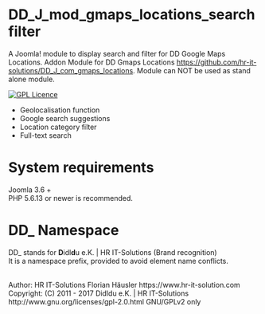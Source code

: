 # DD_J_mod_gmaps_locations_searchfilter
A Joomla! module to display search and filter for DD Google Maps Locations. Addon Module for DD Gmaps Locations https://github.com/hr-it-solutions/DD_J_com_gmaps_locations. Module can NOT be used as stand alone module. 

[![GPL Licence](https://badges.frapsoft.com/os/gpl/gpl.png?v=102)](https://opensource.org/licenses/GPL-2.0/)

- Geolocalisation function
- Google search suggestions
- Location category filter
- Full-text search

# System requirements
Joomla 3.6 +                                                                                <br>
PHP 5.6.13 or newer is recommended.

# DD_ Namespace
DD_ stands for  **D**idl**d**u e.K. | HR IT-Solutions (Brand recognition)                   <br>
It is a namespace prefix, provided to avoid element name conflicts.

<br>
Author: HR IT-Solutions Florian Häusler https://www.hr-it-solution.com                      <br>
Copyright: (C) 2011 - 2017 Didldu e.K. | HR IT-Solutions                                    <br>
http://www.gnu.org/licenses/gpl-2.0.html GNU/GPLv2 only
